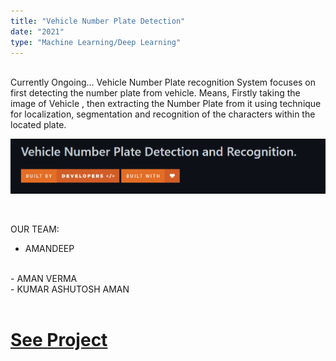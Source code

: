 ```yaml
---
title: "Vehicle Number Plate Detection"
date: "2021"
type: "Machine Learning/Deep Learning"
---
```

<br />
Currently Ongoing...
Vehicle Number Plate recognition System focuses on first detecting the number plate from vehicle.
Means, Firstly taking the image of Vehicle , then extracting the Number Plate from it using technique for localization, segmentation and recognition of the characters within the located plate.

<br />

![Home Page](./project1.png)


<br />

OUR TEAM:
- AMANDEEP
<br />
- AMAN VERMA
<br />
- KUMAR ASHUTOSH AMAN

<br />
<br />

# [See Project](https://github.com/amandp13/ANPDR)
